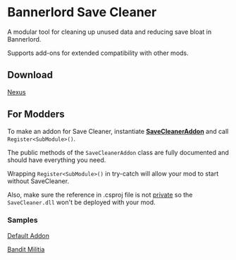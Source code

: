 # Bannerlord Save Cleaner

A modular tool for cleaning up unused data and reducing save bloat in Bannerlord.

Supports add-ons for extended compatibility with other mods.

## Download
[Nexus](https://www.nexusmods.com/mountandblade2bannerlord/mods/7763/)

## For Modders

To make an addon for Save Cleaner, instantiate **[SaveCleanerAddon](https://github.com/JungleDruid/bannerlord-save-cleaner/blob/master/SaveCleanerAddon.cs)** and call `Register<SubModule>()`.

The public methods of the `SaveCleanerAddon` class are fully documented and should have everything you need.

Wrapping `Register<SubModule>()` in try-catch will allow your mod to start without SaveCleaner.

Also, make sure the reference in .csproj file is not [private](https://github.com/JungleDruid/BanditMilitias/blob/c7e7b61107df276f039599f3ffe27d0bc71a99f2/BanditMilitias.csproj#L47) so the `SaveCleaner.dll` won't be deployed with your mod.

### Samples

[Default Addon](https://github.com/JungleDruid/bannerlord-save-cleaner/blob/master/DefaultAddon.cs)

[Bandit Militia](https://github.com/JungleDruid/BanditMilitias/blob/master/SaveCleanerSupport.cs)

